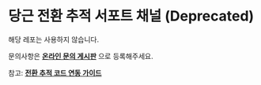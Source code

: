 # 당근 전환 추적 서포트 채널 (Deprecated)

해당 레포는 사용하지 않습니다.

문의사항은 **[온라인 문의 게시판](https://ads-center.business.daangn.com/support)** 으로 등록해주세요.

참고: **[전환 추적 코드 연동 가이드](https://bizschool.daangn.com/tracking-guide)**
